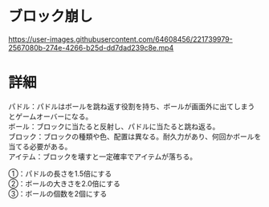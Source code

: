 # ブロック崩し


https://user-images.githubusercontent.com/64608456/221739979-2567080b-274e-4266-b25d-dd7dad239c8e.mp4


# 詳細
パドル：パドルはボールを跳ね返す役割を持ち、ボールが画面外に出てしまうとゲームオーバーになる。</Br>
ボール：ブロックに当たると反射し、パドルに当たると跳ね返る。</Br>
ブロック：ブロックの種類や色、配置は異なる。耐久力があり、何回かボールを当てる必要がある。</Br>
アイテム：ブロックを壊すと一定確率でアイテムが落ちる。</Br>

①：パドルの長さを1.5倍にする</Br>
②：ボールの大きさを2.0倍にする</Br>
③：ボールの個数を2個にする</Br>
